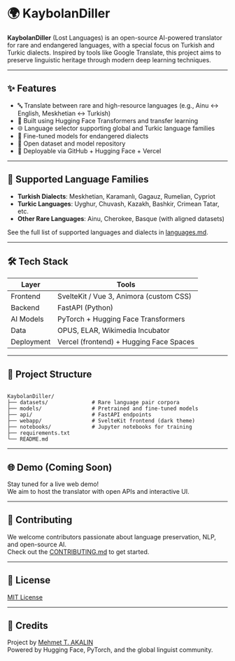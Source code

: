 # 🌍 KaybolanDiller

**KaybolanDiller** (Lost Languages) is an open-source AI-powered translator for rare and endangered languages, with a special focus on Turkish and Turkic dialects. Inspired by tools like Google Translate, this project aims to preserve linguistic heritage through modern deep learning techniques.

---

## ✨ Features

- 🔤 Translate between rare and high-resource languages (e.g., Ainu ↔ English, Meskhetian ↔ Turkish)
- 🤖 Built using Hugging Face Transformers and transfer learning
- 🌐 Language selector supporting global and Turkic language families
- 🧠 Fine-tuned models for endangered dialects
- 📂 Open dataset and model repository
- 🚀 Deployable via GitHub + Hugging Face + Vercel

---

## 🧠 Supported Language Families

- **Turkish Dialects**: Meskhetian, Karamanlı, Gagauz, Rumelian, Cypriot
- **Turkic Languages**: Uyghur, Chuvash, Kazakh, Bashkir, Crimean Tatar, etc.
- **Other Rare Languages**: Ainu, Cherokee, Basque (with aligned datasets)

See the full list of supported languages and dialects in [languages.md](./languages.md).

---

## 🛠 Tech Stack

| Layer         | Tools                                      |
|---------------|---------------------------------------------|
| Frontend      | SvelteKit / Vue 3, Animora (custom CSS)     |
| Backend       | FastAPI (Python)                            |
| AI Models     | PyTorch + Hugging Face Transformers         |
| Data          | OPUS, ELAR, Wikimedia Incubator             |
| Deployment    | Vercel (frontend) + Hugging Face Spaces     |

---

## 🚧 Project Structure

```

KaybolanDiller/
├── datasets/              # Rare language pair corpora
├── models/                # Pretrained and fine-tuned models
├── api/                   # FastAPI endpoints
├── webapp/                # SvelteKit frontend (dark theme)
├── notebooks/             # Jupyter notebooks for training
├── requirements.txt
└── README.md

```

---

## 🌐 Demo (Coming Soon)

Stay tuned for a live web demo!  
We aim to host the translator with open APIs and interactive UI.

---

## 🤝 Contributing

We welcome contributors passionate about language preservation, NLP, and open-source AI.  
Check out the [CONTRIBUTING.md](CONTRIBUTING.md) to get started.

---

## 📜 License

[MIT License](LICENSE)

---

## 📣 Credits

Project by [Mehmet T. AKALIN](https://github.com/makalin)  
Powered by Hugging Face, PyTorch, and the global linguist community.

